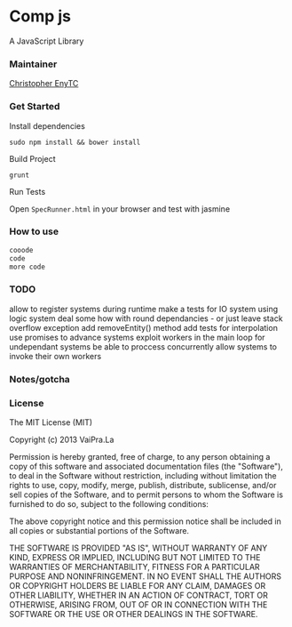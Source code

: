 Comp js
===

A JavaScript Library

### Maintainer

[Christopher EnyTC](https://github.com/chrisenytc)

### Get Started

Install dependencies

`sudo npm install && bower install`

Build Project

`grunt`

Run Tests

Open `SpecRunner.html` in your browser and test with jasmine

### How to use


```javascript
cooode 
code 
more code
```

### TODO
allow to register systems during runtime
make a tests for IO system using logic system
deal some how with round dependancies - or just leave stack overflow exception
add removeEntity() method
add tests for interpolation
use promises to advance systems
exploit workers in the main loop for undependant systems be able to proccess concurrently
allow systems to invoke their own workers

### Notes/gotcha

### License

The MIT License (MIT)

Copyright (c) 2013 VaiPra.La

Permission is hereby granted, free of charge, to any person obtaining a copy of
this software and associated documentation files (the "Software"), to deal in
the Software without restriction, including without limitation the rights to
use, copy, modify, merge, publish, distribute, sublicense, and/or sell copies of
the Software, and to permit persons to whom the Software is furnished to do so,
subject to the following conditions:

The above copyright notice and this permission notice shall be included in all
copies or substantial portions of the Software.

THE SOFTWARE IS PROVIDED "AS IS", WITHOUT WARRANTY OF ANY KIND, EXPRESS OR
IMPLIED, INCLUDING BUT NOT LIMITED TO THE WARRANTIES OF MERCHANTABILITY, FITNESS
FOR A PARTICULAR PURPOSE AND NONINFRINGEMENT. IN NO EVENT SHALL THE AUTHORS OR
COPYRIGHT HOLDERS BE LIABLE FOR ANY CLAIM, DAMAGES OR OTHER LIABILITY, WHETHER
IN AN ACTION OF CONTRACT, TORT OR OTHERWISE, ARISING FROM, OUT OF OR IN
CONNECTION WITH THE SOFTWARE OR THE USE OR OTHER DEALINGS IN THE SOFTWARE.